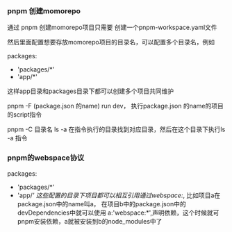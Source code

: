 ### pnpm 创建momorepo

通过 pnpm 创建momorepo项目只需要 创建一个pnpm-workspace.yaml文件

然后里面配置想要存放momorepo项目的目录名，可以配置多个目录名，例如

packages:
  - 'packages/*'
  - 'app/*'

这样app目录和packages目录下都可以创建多个项目共同维护

pnpm -F (package.json 的name) run dev， 执行package.json 的name的项目的script指令

pnpm -C 目录名 ls -a 在指令执行的目录找到对应目录，然后在这个目录下执行ls -a 指令

### pnpm的webspace协议

packages:
  - 'packages/*'
  - 'app/*'
这些配置的目录下项目都可以相互引用通过webspace:*, 比如项目a在package.json中的name叫a， 在项目b中的package.json中的devDependencies中就可以使用
a:'webspace:*',声明依赖，这个时候就可pnpm安装依赖，a就被安装到b的node_modules中了